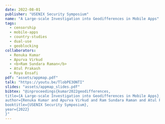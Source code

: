 ```yaml
---
date: 2022-08-01
publisher: "USENIX Security Symposium"
name: "A Large-scale Investigation into Geodifferences in Mobile Apps"
tags:
  - censorship
  - mobile-apps
  - country-studies
  - dual-use
  - geoblocking
collaborators:
  - Renuka Kumar
  - Apurva Virkud
  - <b>Ram Sundara Raman</b>
  - Atul Prakash
  - Roya Ensafi
pdf: "assets/appmap.pdf"
talk: "https://youtu.be/TlobPE3ONTI"
slides: "assets/appmap_slides.pdf"
bibtex: "@inproceedings{kumar2022geodifferences,
title={A Large-scale Investigation into Geodifferences in Mobile Apps},
author={Renuka Kumar and Apurva Virkud and Ram Sundara Raman and Atul Prakash and Roya Ensafi},
booktitle={USENIX Security Symposium},
year={2022}
}"
---
```


